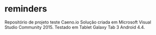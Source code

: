 ﻿# reminders
Repositório de projeto teste Caeno.io
Solução criada em Microsoft Visual Studio Community 2015.
Testado em Tablet Galaxy Tab 3 Android 4.4.
